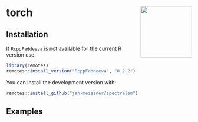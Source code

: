 
<!-- README.md is generated from README.Rmd. Please edit that file -->

# torch <a href='https://torch.mlverse.org'><img src='man/figures/torch.png' align="right" height="139" /></a>

## Installation

If `RcppFaddeeva` is not available for the current R version use:

``` r
library(remotes)
remotes::install_version("RcppFaddeeva", "0.2.2")
```

You can install the development version with:

``` r
remotes::install_github("jan-meissner/spectralem")
```

## Examples
